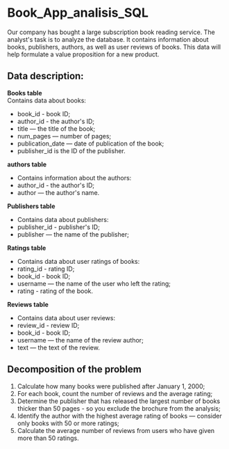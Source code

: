 # Book_App_analisis_SQL
Our company has bought a large subscription book reading service. The analyst's task is to analyze the database. It contains information about books, publishers, authors, as well as user reviews of books. This data will help formulate a value proposition for a new product.  
## Data description:
**Books table**  
Contains data about books:
- book_id - book ID;
- author_id - the author's ID;
- title — the title of the book;
- num_pages — number of pages;
- publication_date — date of publication of the book;
- publisher_id is the ID of the publisher.
  
**authors table**  
- Contains information about the authors:  
- author_id - the author's ID;  
- author — the author's name.  
  
**Publishers table**   
- Contains data about publishers:  
- publisher_id - publisher's ID;  
- publisher — the name of the publisher;  
  
**Ratings table**
- Contains data about user ratings of books:  
- rating_id - rating ID;  
- book_id - book ID;  
- username — the name of the user who left the rating;  
- rating - rating of the book.  
  
**Reviews table**  
- Contains data about user reviews:  
- review_id - review ID;  
- book_id - book ID;  
- username — the name of the review author;  
- text — the text of the review.  
  
## Decomposition of the problem  
1. Calculate how many books were published after January 1, 2000;  
2. For each book, count the number of reviews and the average rating;  
3. Determine the publisher that has released the largest number of books thicker than 50 pages - so you exclude the brochure from the analysis;  
4. Identify the author with the highest average rating of books — consider only books with 50 or more ratings;  
5. Calculate the average number of reviews from users who have given more than 50 ratings.  
